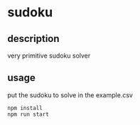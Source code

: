 # sudoku

## description

very primitive sudoku solver

## usage

put the sudoku to solve in the example.csv

```
npm install
npm run start
```
